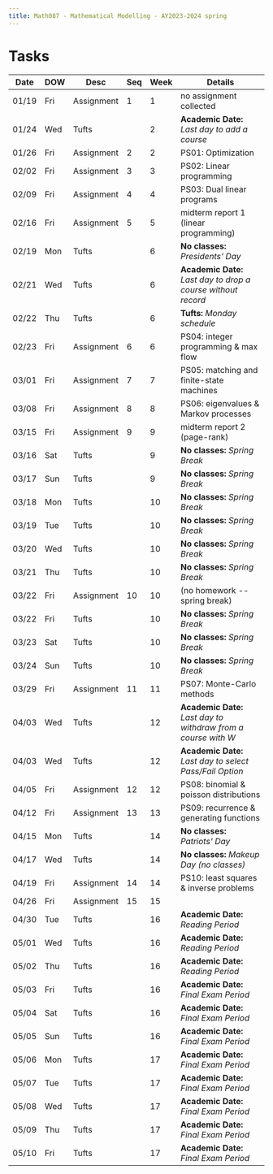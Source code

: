 ```yaml
---
title: Math087 - Mathematical Modelling - AY2023-2024 spring
---
```


# **Tasks**
  

  | Date  | DOW | Desc       | Seq | Week | Details                                                        |
  |-------|-----|------------|-----|------|----------------------------------------------------------------|
  | 01/19 | Fri | Assignment | 1   | 1    | no assignment collected                                        |
  | 01/24 | Wed | Tufts      |     | 2    | **Academic Date:** *Last day to add a course*                  |
  | 01/26 | Fri | Assignment | 2   | 2    | PS01: Optimization                                             |
  | 02/02 | Fri | Assignment | 3   | 3    | PS02: Linear programming                                       |
  | 02/09 | Fri | Assignment | 4   | 4    | PS03: Dual linear programs                                     |
  | 02/16 | Fri | Assignment | 5   | 5    | midterm report 1 (linear programming)                          |
  | 02/19 | Mon | Tufts      |     | 6    | **No classes:** *Presidents' Day*                              |
  | 02/21 | Wed | Tufts      |     | 6    | **Academic Date:** *Last day to drop a course without record*  |
  | 02/22 | Thu | Tufts      |     | 6    | **Tufts:** *Monday schedule*                                   |
  | 02/23 | Fri | Assignment | 6   | 6    | PS04: integer programming & max flow                           |
  | 03/01 | Fri | Assignment | 7   | 7    | PS05: matching and finite-state machines                       |
  | 03/08 | Fri | Assignment | 8   | 8    | PS06: eigenvalues & Markov processes                           |
  | 03/15 | Fri | Assignment | 9   | 9    | midterm report 2 (page-rank)                                   |
  | 03/16 | Sat | Tufts      |     | 9    | **No classes:** *Spring Break*                                 |
  | 03/17 | Sun | Tufts      |     | 9    | **No classes:** *Spring Break*                                 |
  | 03/18 | Mon | Tufts      |     | 10   | **No classes:** *Spring Break*                                 |
  | 03/19 | Tue | Tufts      |     | 10   | **No classes:** *Spring Break*                                 |
  | 03/20 | Wed | Tufts      |     | 10   | **No classes:** *Spring Break*                                 |
  | 03/21 | Thu | Tufts      |     | 10   | **No classes:** *Spring Break*                                 |
  | 03/22 | Fri | Assignment | 10  | 10   | (no homework -- spring break)                                  |
  | 03/22 | Fri | Tufts      |     | 10   | **No classes:** *Spring Break*                                 |
  | 03/23 | Sat | Tufts      |     | 10   | **No classes:** *Spring Break*                                 |
  | 03/24 | Sun | Tufts      |     | 10   | **No classes:** *Spring Break*                                 |
  | 03/29 | Fri | Assignment | 11  | 11   | PS07: Monte-Carlo methods                                      |
  | 04/03 | Wed | Tufts      |     | 12   | **Academic Date:** *Last day to withdraw from a course with W* |
  | 04/03 | Wed | Tufts      |     | 12   | **Academic Date:** *Last day to select Pass/Fail Option*       |
  | 04/05 | Fri | Assignment | 12  | 12   | PS08: binomial & poisson distributions                         |
  | 04/12 | Fri | Assignment | 13  | 13   | PS09: recurrence & generating functions                        |
  | 04/15 | Mon | Tufts      |     | 14   | **No classes:** *Patriots' Day*                                |
  | 04/17 | Wed | Tufts      |     | 14   | **No classes:** *Makeup Day (no classes)*                      |
  | 04/19 | Fri | Assignment | 14  | 14   | PS10: least squares & inverse problems                         |
  | 04/26 | Fri | Assignment | 15  | 15   |                                                                |
  | 04/30 | Tue | Tufts      |     | 16   | **Academic Date:** *Reading Period*                            |
  | 05/01 | Wed | Tufts      |     | 16   | **Academic Date:** *Reading Period*                            |
  | 05/02 | Thu | Tufts      |     | 16   | **Academic Date:** *Reading Period*                            |
  | 05/03 | Fri | Tufts      |     | 16   | **Academic Date:** *Final Exam Period*                         |
  | 05/04 | Sat | Tufts      |     | 16   | **Academic Date:** *Final Exam Period*                         |
  | 05/05 | Sun | Tufts      |     | 16   | **Academic Date:** *Final Exam Period*                         |
  | 05/06 | Mon | Tufts      |     | 17   | **Academic Date:** *Final Exam Period*                         |
  | 05/07 | Tue | Tufts      |     | 17   | **Academic Date:** *Final Exam Period*                         |
  | 05/08 | Wed | Tufts      |     | 17   | **Academic Date:** *Final Exam Period*                         |
  | 05/09 | Thu | Tufts      |     | 17   | **Academic Date:** *Final Exam Period*                         |
  | 05/10 | Fri | Tufts      |     | 17   | **Academic Date:** *Final Exam Period*                         |
